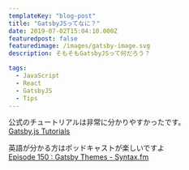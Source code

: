```yaml
---
templateKey: "blog-post"
title: "GatsbyJSってなに？"
date: 2019-07-02T15:04:10.000Z
featuredpost: false
featuredimage: /images/gatsby-image.svg
description: そもそもGatsbyJSって何だろう？

tags:
  - JavaScript
  - React
  - GatsbyJS
  - Tips
---
```


公式のチュートリアルは非常に分かりやすかったです。  
[Gatsby.js Tutorials](https://www.gatsbyjs.org/tutorial/)

英語が分かる方はポッドキャストが楽しいですよ  
[Episode 150 : Gatsby Themes - Syntax.fm](https://syntax.fm/show/150/gatsby-themes)
